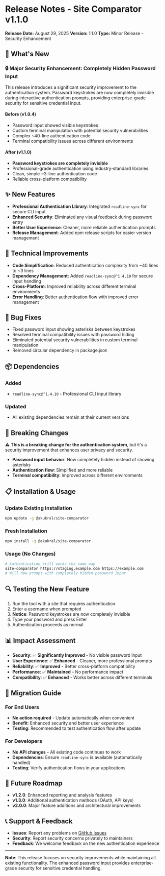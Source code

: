 # Release Notes - Site Comparator v1.1.0

**Release Date:** August 29, 2025
**Version:** 1.1.0
**Type:** Minor Release - Security Enhancement

## 🚀 What's New

### 🔒 **Major Security Enhancement: Completely Hidden Password Input**

This release introduces a significant security improvement to the authentication system. Password keystrokes are now completely invisible during interactive authentication prompts, providing enterprise-grade security for sensitive credential input.

#### **Before (v1.0.4)**
- Password input showed visible keystrokes
- Custom terminal manipulation with potential security vulnerabilities
- Complex ~40-line authentication code
- Terminal compatibility issues across different environments

#### **After (v1.1.0)**
- **Password keystrokes are completely invisible**
- Professional-grade authentication using industry-standard libraries
- Clean, simple ~3-line authentication code
- Reliable cross-platform compatibility

## ✨ **New Features**

- **Professional Authentication Library**: Integrated `readline-sync` for secure CLI input
- **Enhanced Security**: Eliminated any visual feedback during password entry
- **Better User Experience**: Cleaner, more reliable authentication prompts
- **Release Management**: Added npm release scripts for easier version management

## 🔧 **Technical Improvements**

- **Code Simplification**: Reduced authentication complexity from ~40 lines to ~3 lines
- **Dependency Management**: Added `readline-sync@^1.4.10` for secure input handling
- **Cross-Platform**: Improved reliability across different terminal environments
- **Error Handling**: Better authentication flow with improved error management

## 🐛 **Bug Fixes**

- Fixed password input showing asterisks between keystrokes
- Resolved terminal compatibility issues with password hiding
- Eliminated potential security vulnerabilities in custom terminal manipulation
- Removed circular dependency in package.json

## 📦 **Dependencies**

### Added
- `readline-sync@^1.4.10` - Professional CLI input library

### Updated
- All existing dependencies remain at their current versions

## 🚨 **Breaking Changes**

⚠️ **This is a breaking change for the authentication system**, but it's a security improvement that enhances user privacy and security.

- **Password input behavior**: Now completely hidden instead of showing asterisks
- **Authentication flow**: Simplified and more reliable
- **Terminal compatibility**: Improved across different environments

## 📋 **Installation & Usage**

### Update Existing Installation
```bash
npm update -g @akukral/site-comparator
```

### Fresh Installation
```bash
npm install -g @akukral/site-comparator
```

### Usage (No Changes)
```bash
# Authentication still works the same way
site-comparator https://staging.example.com https://example.com
# Will now prompt with completely hidden password input
```

## 🔍 **Testing the New Feature**

1. Run the tool with a site that requires authentication
2. Enter a username when prompted
3. **Notice**: Password keystrokes are now completely invisible
4. Type your password and press Enter
5. Authentication proceeds as normal

## 📊 **Impact Assessment**

- **Security**: ✅ **Significantly Improved** - No visible password input
- **User Experience**: ✅ **Enhanced** - Cleaner, more professional prompts
- **Reliability**: ✅ **Improved** - Better cross-platform compatibility
- **Performance**: ✅ **Maintained** - No performance impact
- **Compatibility**: ✅ **Enhanced** - Works better across different terminals

## 🎯 **Migration Guide**

### For End Users
- **No action required** - Update automatically when convenient
- **Benefit**: Enhanced security and better user experience
- **Testing**: Recommended to test authentication flow after update

### For Developers
- **No API changes** - All existing code continues to work
- **Dependencies**: Ensure `readline-sync` is available (automatically handled)
- **Testing**: Verify authentication flows in your applications

## 🔮 **Future Roadmap**

- **v1.2.0**: Enhanced reporting and analysis features
- **v1.3.0**: Additional authentication methods (OAuth, API keys)
- **v2.0.0**: Major feature additions and architectural improvements

## 📞 **Support & Feedback**

- **Issues**: Report any problems on [GitHub Issues](https://github.com/akukral/site-comparator/issues)
- **Security**: Report security concerns privately to maintainers
- **Feedback**: We welcome feedback on the new authentication experience

---

**Note**: This release focuses on security improvements while maintaining all existing functionality. The enhanced password input provides enterprise-grade security for sensitive credential handling.
